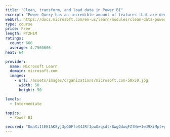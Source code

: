 ```yaml
---
title: "Clean, transform, and load data in Power BI"
excerpt: "Power Query has an incredible amount of features that are dedicated to helping you clean and prepare your data for analysis. You will learn how to simplify a complicated model, change data types, rename objects, and pivot data. You will also learn how to profile columns so that you know which columns have the valuable data that you’re seeking for deeper analytics."
webUrl: https://docs.microsoft.com/en-us/learn/modules/clean-data-power-bi/
type: course
price: Free
length: PT2H1M
ratings:
  count: 660
  average: 4.7560606
heat: 64

provider:
  name: Microsoft Learn
  domain: microsoft.com
  images:
    - url: /assets/images/organizations/microsoft.com-50x50.jpg
      width: 50
      height: 50

levels:
  - Intermediate

topics:
  - Power BI

secured: "DmaXiItEE1AK8yj3pG0FfoX4JRfIpwOxqsdt/BwgOdwqFZfNe+IwJ9XiMpt+gJldLb8IBTtzlM0IlrYp/e6ZJDJqzuHxfLGNzMwUq4HxxnHat8t8l7be9EOASS967H52Pd1BqBpHk1iyOa/cX5HzDc0pI5F3P7n11KLxNvr8eNp8VWy82WmdRorPdVf6J7xxZCF7bG8OppcY2cqCozypgmoyDqY8WwLUejmhldRrjbx26b530Tp/fVzi1mqWENq30COtY8r+Wid+kcVfauPs4RObRnUoq2JkhzwxQn5k6wE/XcYYLwDp0mMHTRqJ6ZqUZt541uu0ym1tAnLXV6DTT7OIuvD9Xln+mIodWDJTlHQXSdVs0L+6nbqiSu7eHsP3PaQDp6kZGRpg+uvFwtb04ivst3T1/1V/EEAurHlnjvE=;zmjWqhANHTbtKdycQwkgJw=="
---
```


